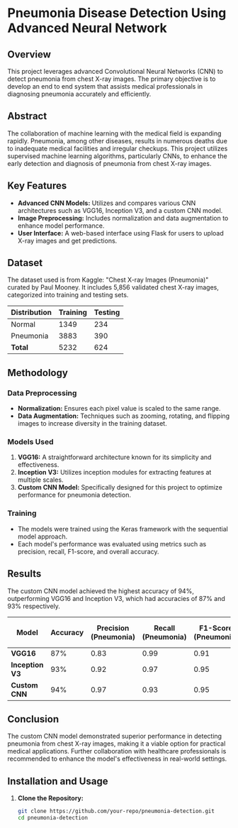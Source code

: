 # Pneumonia Disease Detection Using Advanced Neural Network

## Overview
This project leverages advanced Convolutional Neural Networks (CNN) to detect pneumonia from chest X-ray images. The primary objective is to develop an end to end system that assists medical professionals in diagnosing pneumonia accurately and efficiently. 

## Abstract
The collaboration of machine learning with the medical field is expanding rapidly. Pneumonia, among other diseases, results in numerous deaths due to inadequate medical facilities and irregular checkups. This project utilizes supervised machine learning algorithms, particularly CNNs, to enhance the early detection and diagnosis of pneumonia from chest X-ray images.

## Key Features
- **Advanced CNN Models:** Utilizes and compares various CNN architectures such as VGG16, Inception V3, and a custom CNN model.
- **Image Preprocessing:** Includes normalization and data augmentation to enhance model performance.
- **User Interface:** A web-based interface using Flask for users to upload X-ray images and get predictions.

## Dataset
The dataset used is from Kaggle: "Chest X-ray Images (Pneumonia)" curated by Paul Mooney. It includes 5,856 validated chest X-ray images, categorized into training and testing sets.

| Distribution | Training | Testing |
|--------------|----------|---------|
| Normal       | 1349     | 234     |
| Pneumonia    | 3883     | 390     |
| **Total**    | 5232     | 624     |

## Methodology
### Data Preprocessing
- **Normalization:** Ensures each pixel value is scaled to the same range.
- **Data Augmentation:** Techniques such as zooming, rotating, and flipping images to increase diversity in the training dataset.

### Models Used
1. **VGG16:** A straightforward architecture known for its simplicity and effectiveness.
2. **Inception V3:** Utilizes inception modules for extracting features at multiple scales.
3. **Custom CNN Model:** Specifically designed for this project to optimize performance for pneumonia detection.

### Training
- The models were trained using the Keras framework with the sequential model approach.
- Each model's performance was evaluated using metrics such as precision, recall, F1-score, and overall accuracy.

## Results
The custom CNN model achieved the highest accuracy of 94%, outperforming VGG16 and Inception V3, which had accuracies of 87% and 93% respectively.

| Model           | Accuracy | Precision (Pneumonia) | Recall (Pneumonia) | F1-Score (Pneumonia) | Precision (Normal) | Recall (Normal) | F1-Score (Normal) |
|-----------------|----------|-----------------------|---------------------|----------------------|--------------------|-----------------|------------------|
| **VGG16**       | 87%      | 0.83                  | 0.99                | 0.91                 | 0.98               | 0.67            | 0.79             |
| **Inception V3**| 93%      | 0.92                  | 0.97                | 0.95                 | 0.95               | 0.85            | 0.90             |
| **Custom CNN**  | 94%      | 0.97                  | 0.93                | 0.95                 | 0.89               | 0.94            | 0.92             |

## Conclusion
The custom CNN model demonstrated superior performance in detecting pneumonia from chest X-ray images, making it a viable option for practical medical applications. Further collaboration with healthcare professionals is recommended to enhance the model's effectiveness in real-world settings.

## Installation and Usage
1. **Clone the Repository:**
   ```bash
   git clone https://github.com/your-repo/pneumonia-detection.git
   cd pneumonia-detection
